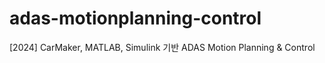 # adas-motionplanning-control
[2024] CarMaker, MATLAB, Simulink 기반 ADAS Motion Planning &amp; Control
